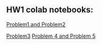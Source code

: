 ## HW1 colab notebooks:

[Problem1 and Problem2](https://colab.research.google.com/drive/1aMZcJqAnfNXNQM8-bTLnmVT836Yi6Ars)

[Problem3](https://colab.research.google.com/drive/1REPUXJHcI133GspindTENldDgmDx5fvE)
[Problem 4 and Problem 5](https://colab.research.google.com/drive/1x5GCF102w7f4upbtkcFYZY-8GgyU7HYK)
